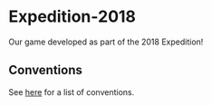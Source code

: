 # Expedition-2018
Our game developed as part of the 2018 Expedition!

## Conventions
See [here](https://docs.google.com/document/d/1Czgnp6byANpOg5aY-rK7Sg4vJpgpvQJigW93Og15v3g) for a list of conventions.
